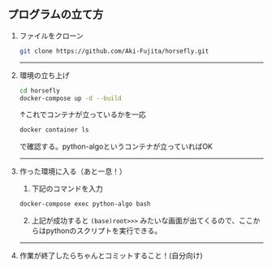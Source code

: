 ## プログラムの立て方 

1. ファイルをクローン
    ``` bash
    git clone https://github.com/Aki-Fujita/horsefly.git
    ```
    ***
2. 環境の立ち上げ
    ``` bash
    cd horsefly
    docker-compose up -d --build
    ```
    ↑これでコンテナが立っているかを一応
    ```bash
    docker container ls
    ```
    で確認する。python-algoというコンテナが立っていればOK
    ***

3. 作った環境に入る（あと一息！）

   1. 下記のコマンドを入力
    ```bash
    docker-compose exec python-algo bash
    ```
     2. 上記が成功すると `(base)root>>>` みたいな画面が出てくるので、ここからはpythonのスクリプトを実行できる。
      *** 

4. 作業が終了したらちゃんとコミットすること！(自分向け)
    